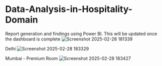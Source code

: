 # Data-Analysis-in-Hospitality-Domain

Report generation and findings using Power BI. This will be updated once the dashboard is complete
![Screenshot 2025-02-28 181339](https://github.com/user-attachments/assets/cc49d0f2-fc7b-416f-9bc7-beecb045260c)

Delhi 
![Screenshot 2025-02-28 183329](https://github.com/user-attachments/assets/4fe64271-82bb-403d-84ec-b57f68c60d16)

Mumbai - Premium Room
![Screenshot 2025-02-28 183427](https://github.com/user-attachments/assets/0750e663-641e-44ef-82ce-c52e239fc9e5)
